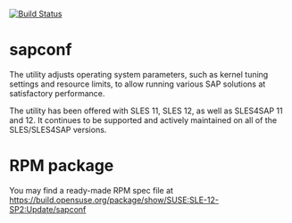 [![Build Status](https://travis-ci.org/SUSE/sapconf.svg?branch=sle-12)](https://travis-ci.org/SUSE/sapconf)

# sapconf
The utility adjusts operating system parameters, such as kernel tuning settings and resource limits, to allow running various SAP solutions at satisfactory performance.

The utility has been offered with SLES 11, SLES 12, as well as SLES4SAP 11 and 12. It continues to be supported and actively maintained on all of the SLES/SLES4SAP versions. 

# RPM package
You may find a ready-made RPM spec file at https://build.opensuse.org/package/show/SUSE:SLE-12-SP2:Update/sapconf
